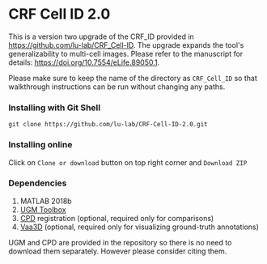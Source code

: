 # CRF Cell ID 2.0

This is a version two upgrade of the CRF_ID provided in https://github.com/lu-lab/CRF_Cell-ID. The upgrade expands the tool's generalizability to multi-cell images. Please refer to the manuscript for details: https://doi.org/10.7554/eLife.89050.1.

Please make sure to keep the name of the directory as `CRF_Cell_ID` so that walkthrough instructions can be run without changing any paths.
### Installing with Git Shell
```
git clone https://github.com/lu-lab/CRF-Cell-ID-2.0.git
```
### Installing online
Click on `Clone or download` button on top right corner and `Download ZIP`

### Dependencies
1. MATLAB 2018b
2. <a href = "https://www.cs.ubc.ca/~schmidtm/Software/UGM.html">UGM Toolbox</a>
3. <a href = "https://sites.google.com/site/myronenko/research/cpd">CPD</a> registration (optional, required only for comparisons)
4. <a href = "https://github.com/Vaa3D">Vaa3D</a> (optional, required only for visualizing ground-truth annotations)

UGM and CPD are provided in the repository so there is no need to download them separately. However please consider citing them.

